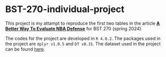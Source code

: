# BST-270-individual-project

This project is my attampt to reproduce the first two tables in the article [__A Better Way To Evaluate NBA Defense__](https://fivethirtyeight.com/features/a-better-way-to-evaluate-nba-defense/) for BST 270 (spring 2024).

The codes for the project are developed in `R 4.0.2`. The packages used in the project are `dplyr v1.0.5` and `DT v0.31`. The dataset used in the project can be found [here](https://github.com/fivethirtyeight/data/blob/master/nba-draymond/draymond.csv).

